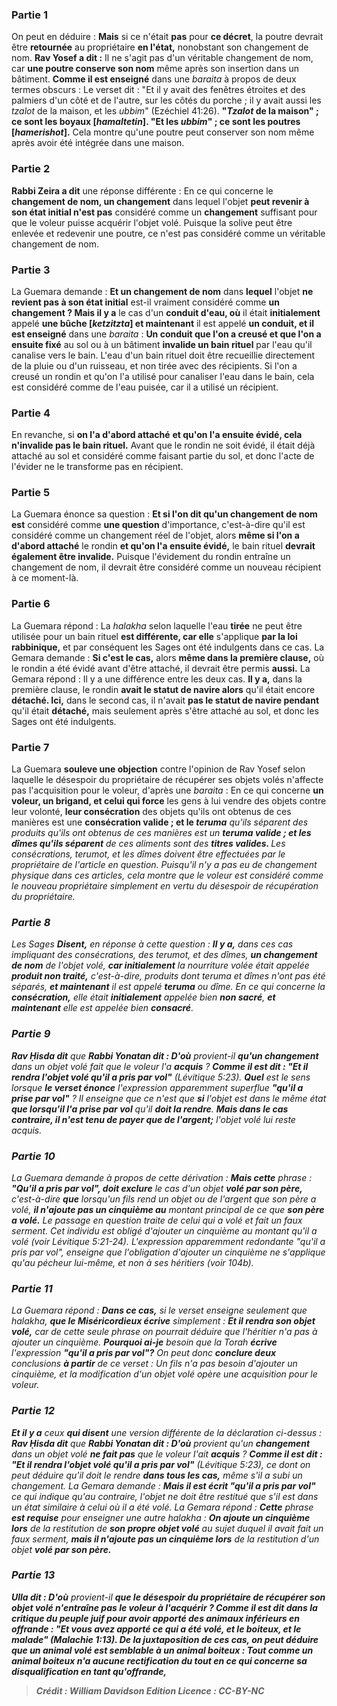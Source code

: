 
### Partie 1
On peut en déduire : <b>Mais</b> si ce n'était <b>pas</b> pour <b>ce décret</b>, la poutre devrait être <b>retournée</b> au propriétaire <b>en l'état,</b> nonobstant son changement de nom. <b>Rav Yosef a dit :</b> Il ne s'agit pas d'un véritable changement de nom, car <b>une poutre conserve son nom</b> même après son insertion dans un bâtiment. <b>Comme il est enseigné</b> dans une <i>baraita</i> à propos de deux termes obscurs : Le verset dit : "Et il y avait des fenêtres étroites et des palmiers d'un côté et de l'autre, sur les côtés du porche ; il y avait aussi les <i>tzalot</i> de la maison, et les <i>ubbim</i>" (Ezéchiel 41:26). <b>"<i>Tzalot</i> de la maison" ; ce sont les boyaux [<i>hamaltetin</i>]. "Et les <i>ubbim</i>" ; ce sont les poutres [<i>hamerishot</i>].</b> Cela montre qu'une poutre peut conserver son nom même après avoir été intégrée dans une maison.

### Partie 2
<b>Rabbi Zeira a dit</b> une réponse différente : En ce qui concerne le <b>changement de nom, un changement</b> dans lequel l'objet <b>peut revenir à son état initial n'est pas</b> considéré comme un <b>changement</b> suffisant pour que le voleur puisse acquérir l'objet volé. Puisque la solive peut être enlevée et redevenir une poutre, ce n'est pas considéré comme un véritable changement de nom.

### Partie 3
La Guemara demande : <b>Et un changement de nom</b> dans <b>lequel</b> l'objet <b>ne revient pas à son état initial</b> est-il vraiment considéré comme <b>un changement ? Mais il y a</b> le cas d'un <b>conduit d'eau, où</b> il était <b>initialement</b> appelé <b>une bûche [<i>ketzitzta</i>] et maintenant</b> il est appelé <b>un conduit, et il est enseigné</b> dans une <i>baraita</i> : <b>Un conduit que l'on a creusé et que l'on a ensuite fixé</b> au sol ou à un bâtiment <b>invalide un bain rituel</b> par l'eau qu'il canalise vers le bain. L'eau d'un bain rituel doit être recueillie directement de la pluie ou d'un ruisseau, et non tirée avec des récipients. Si l'on a creusé un rondin et qu'on l'a utilisé pour canaliser l'eau dans le bain, cela est considéré comme de l'eau puisée, car il a utilisé un récipient.

### Partie 4
En revanche, si <b>on l'a d'abord attaché</b> <b>et qu'on l'a ensuite évidé, cela n'invalide pas le bain rituel.</b> Avant que le rondin ne soit évidé, il était déjà attaché au sol et considéré comme faisant partie du sol, et donc l'acte de l'évider ne le transforme pas en récipient.

### Partie 5
La Guemara énonce sa question : <b>Et si l'on dit qu'un changement de nom est</b> considéré comme <b>une question</b> d'importance, c'est-à-dire qu'il est considéré comme un changement réel de l'objet, alors <b>même si l'on a d'abord attaché</b> le rondin <b>et qu'on l'a ensuite évidé,</b> le bain rituel <b>devrait également être invalide.</b> Puisque l'évidement du rondin entraîne un changement de nom, il devrait être considéré comme un nouveau récipient à ce moment-là.

### Partie 6
La Guemara répond : La <i>halakha</i> selon laquelle l'eau <b>tirée</b> ne peut être utilisée pour un bain rituel <b>est différente, car elle</b> s'applique <b>par la loi rabbinique,</b> et par conséquent les Sages ont été indulgents dans ce cas. La Gemara demande : <b>Si c'est le cas,</b> alors <b>même dans la première clause,</b> où le rondin a été évidé avant d'être attaché, il devrait être permis <b>aussi.</b> La Gemara répond : Il y a une différence entre les deux cas. <b>Il y a,</b> dans la première clause, le rondin <b>avait le statut de navire alors</b> qu'il était encore <b>détaché. Ici,</b> dans le second cas, il n'avait <b>pas le statut de navire pendant</b> qu'il était <b>détaché,</b> mais seulement après s'être attaché au sol, et donc les Sages ont été indulgents.

### Partie 7
La Guemara <b>souleve une objection</b> contre l'opinion de Rav Yosef selon laquelle le désespoir du propriétaire de récupérer ses objets volés n'affecte pas l'acquisition pour le voleur, d'après une <i>baraita</i> : En ce qui concerne <b>un voleur, un brigand, et celui qui force</b> les gens à lui vendre des objets contre leur volonté, <b>leur consécration</b> des objets qu'ils ont obtenus de ces manières est une <b>consécration valide ; et le <i>teruma</b> qu'ils séparent</b> des produits qu'ils ont obtenus de ces manières est un <b><i>teruma</i> valide ; et les dîmes qu'ils séparent</b> de ces aliments sont des <b>titres valides. </b> Les consécrations, <i>terumot</i>, et les dîmes doivent être effectuées par le propriétaire de l'article en question. Puisqu'il n'y a pas eu de changement physique dans ces articles, cela montre que le voleur est considéré comme le nouveau propriétaire simplement en vertu du désespoir de récupération du propriétaire.

### Partie 8
Les Sages <b>Disent,</b> en réponse à cette question : <b>Il y a,</b> dans ces cas impliquant des consécrations, des <i>terumot</i>, et des dîmes, <b>un changement de nom</b> de l'objet volé, <b>car initialement</b> la nourriture volée était appelée <b>produit non traité,</b> c'est-à-dire, produits dont <i>teruma</i> et dîmes n'ont pas été séparés, <b>et maintenant</b> il est appelé <b><i>teruma</i></b> ou dîme. En ce qui concerne la <b>consécration,</b> elle était <b>initialement</b> appelée bien <b>non sacré</b>, <b>et maintenant</b> elle est appelée bien <b>consacré</b>.

### Partie 9
<b>Rav Ḥisda dit</b> que <b>Rabbi Yonatan dit : D'où</b> provient-il <b>qu'un changement</b> dans un objet volé fait que le voleur l'a <b>acquis</b> ? <b>Comme il est dit : "Et il rendra l'objet volé qu'il a pris par vol"</b> (Lévitique 5:23). <b>Quel</b> est le sens lorsque <b>le verset énonce</b> l'expression apparemment superflue <b>"qu'il a prise par vol"</b> ? Il enseigne que ce n'est que <b>si</b> l'objet est dans le même état <b>que lorsqu'il l'a prise par vol</b> qu'il <b>doit la rendre</b>. <b>Mais dans le cas contraire, il n'est tenu de payer que de l'argent;</b> l'objet volé lui reste acquis.

### Partie 10
La Guemara demande à propos de cette dérivation : <b>Mais cette</b> phrase : <b>"Qu'il a pris par vol", doit exclure</b> le cas d'un objet <b>volé par son père,</b> c'est-à-dire <b>que</b> lorsqu'un fils rend un objet ou de l'argent que son père a volé, <b>il n'ajoute pas un cinquième au</b> montant principal de ce que <b>son père a volé.</b> Le passage en question traite de celui qui a volé et fait un faux serment. Cet individu est obligé d'ajouter un cinquième au montant qu'il a volé (voir Lévitique 5:21-24). L'expression apparemment redondante "qu'il a pris par vol", enseigne que l'obligation d'ajouter un cinquième ne s'applique qu'au pécheur lui-même, et non à ses héritiers (voir 104b).

### Partie 11
La Guemara répond : <b>Dans ce cas,</b> si le verset enseigne seulement que <i>halakha</i>, <b>que le Miséricordieux écrive</b> simplement : <b>Et il rendra son objet volé,</b> car de cette seule phrase on pourrait déduire que l'héritier n'a pas à ajouter un cinquième. <b>Pourquoi ai-je</b> besoin que la Torah <b>écrive</b> l'expression <b>"qu'il a pris par vol"?</b> On peut donc <b>conclure deux</b> conclusions <b>à partir</b> de ce verset : Un fils n'a pas besoin d'ajouter un cinquième, et la modification d'un objet volé opère une acquisition pour le voleur.

### Partie 12
<b>Et il y a</b> ceux <b>qui disent</b> une version différente de la déclaration ci-dessus : <b>Rav Ḥisda dit</b> que <b>Rabbi Yonatan dit : D'où</b> provient qu'un <b>changement</b> dans un objet volé <b>ne fait pas</b> que le voleur l'ait <b>acquis</b> ? <b>Comme il est dit : "Et il rendra l'objet volé qu'il a pris par vol"</b> (Lévitique 5:23), ce dont on peut déduire qu'il doit le rendre <b>dans tous les cas,</b> même s'il a subi un changement. La Gemara demande : <b>Mais il est écrit "qu'il a pris par vol"</b> ce qui indique qu'au contraire, l'objet ne doit être restitué que s'il est dans un état similaire à celui où il a été volé. La Gemara répond : <b>Cette</b> phrase <b>est requise</b> pour enseigner une autre <i>halakha</i> : <b>On ajoute un cinquième lors</b> de la restitution de <b>son propre objet volé</b> au sujet duquel il avait fait un faux serment, <b>mais il n'ajoute pas un cinquième lors</b> de la restitution d'un objet <b>volé par son père.</b>

### Partie 13
<b>Ulla dit : D'où</b> provient-il <b>que le <b>désespoir</b> du propriétaire de récupérer son objet volé <b>n'entraîne pas</b> le voleur à l'<b>acquérir</b> ? <b>Comme il est dit</b> dans la critique du peuple juif pour avoir apporté des animaux inférieurs en offrande : <b>"Et vous avez apporté ce qui a été volé, et le boiteux, et le malade"</b> (Malachie 1:13). De la juxtaposition de ces cas, on peut déduire que <b>un animal volé</b> <b>est semblable à un animal boiteux</b> : <b>Tout comme un animal boiteux</b> <b>n'a aucune rectification du tout</b> en ce qui concerne sa disqualification en tant qu'offrande,

>Crédit : William Davidson Edition
>Licence : CC-BY-NC